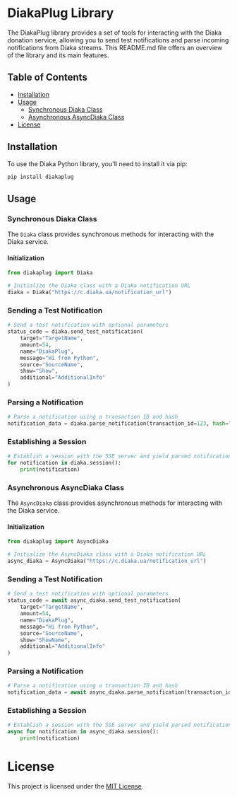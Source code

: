 # DiakaPlug Library

The DiakaPlug library provides a set of tools for interacting with the Diaka donation service, allowing you to send test notifications and parse incoming notifications from Diaka streams. This README.md file offers an overview of the library and its main features.

## Table of Contents
- [Installation](#installation)
- [Usage](#usage)
  - [Synchronous Diaka Class](#synchronous-diaka-class)
  - [Asynchronous AsyncDiaka Class](#asynchronous-asyncdiaka-class)
- [License](#license)

## Installation

To use the Diaka Python library, you'll need to install it via pip:

```bash
pip install diakaplug
```
## Usage

### Synchronous Diaka Class

The `Diaka` class provides synchronous methods for interacting with the Diaka service.

#### Initialization

```python
from diakaplug import Diaka

# Initialize the Diaka class with a Diaka notification URL
diaka = Diaka("https://c.diaka.ua/notification_url")
```
### Sending a Test Notification
```python
# Send a test notification with optional parameters
status_code = diaka.send_test_notification(
    target="TargetName",
    amount=54,
    name="DiakaPlug",
    message="Hi from Python",
    source="SourceName",
    show="Show",
    additional="AdditionalInfo"
)
```
### Parsing a Notification
```python
# Parse a notification using a transaction ID and hash
notification_data = diaka.parse_notification(transaction_id=123, hash="notification_hash")
```
### Establishing a Session
```python
# Establish a session with the SSE server and yield parsed notifications
for notification in diaka.session():
    print(notification)
```

### Asynchronous AsyncDiaka Class

The `AsyncDiaka` class provides asynchronous methods for interacting with the Diaka service.

#### Initialization

```python
from diakaplug import AsyncDiaka

# Initialize the AsyncDiaka class with a Diaka notification URL
async_diaka = AsyncDiaka("https://c.diaka.ua/notification_url")
```
### Sending a Test Notification
```python
# Send a test notification with optional parameters
status_code = await async_diaka.send_test_notification(
    target="TargetName",
    amount=54,
    name="DiakaPlug",
    message="Hi from Python",
    source="SourceName",
    show="ShowName",
    additional="AdditionalInfo"
)
```
### Parsing a Notification
```python
# Parse a notification using a transaction ID and hash
notification_data = await async_diaka.parse_notification(transaction_id=123, hash="notification_hash")
```
### Establishing a Session
```python
# Establish a session with the SSE server and yield parsed notifications
async for notification in async_diaka.session():
    print(notification)
```

# License
This project is licensed under the [MIT License](https://github.com/d3kxrma/diakaplug/blob/main/LICENSE).
